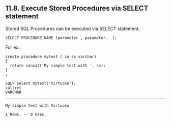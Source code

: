 <div id="execsqlprocselect" class="section">

<div class="titlepage">

<div>

<div>

## 11.8. Execute Stored Procedures via SELECT statement

</div>

</div>

</div>

Stored SQL Procedures can be executed via SELECT statement:

``` programlisting
SELECT PROCEDURE_NAME (parameter , parameter...);
```

For ex.:

``` programlisting
create procedure mytest ( in ss varchar)
{
  return concat('My simple test with ', ss);
}
;

SQL> select mytest('Virtuoso');
callret
VARCHAR
_______________________________________________________________________________

My simple test with Virtuoso

1 Rows. -- 0 msec.
```

</div>
